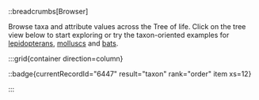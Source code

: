 ::breadcrumbs[Browser]

Browse taxa and attribute values across the Tree of life. Click on the tree view below to start exploring or try the taxon-oriented examples for [lepidopterans](/browser/lepidoptera), [molluscs](/browser/mollusca) and [bats](/browser/chiroptera).

:::grid{container direction=column}

::badge{currentRecordId="6447" result="taxon" rank="order" item xs=12}

:::
